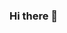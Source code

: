 ### Hi there 👋

<!--
**GokulArumugam/GokulArumugam** is a ✨ _special_ ✨ repository because its `README.md` (this file) appears on your GitHub profile.

Here are some ideas to get you started:

- 🔭 I’m currently working on finding truth with the help of data!
- 🌱 I’m currently learning Big data technologies on cloud  
- 👯 I’m looking to collaborate on end-to-end data streaming projects.
- 🤔 I’m looking for help to increase my curiocity...
- 💬 Ask me about any tech stuff and human psychology🐰
- 📫 How to reach me: @gokularumugam64@gmail.com Twitter - @gokularumugam05
- 😄 Pronouns: He/him
- ⚡ Fun fact: "YOLO, I live only in night!"
-->
